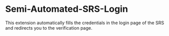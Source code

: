 # Semi-Automated-SRS-Login
 This extension automatically fills the credentials in the login page of the SRS and redirects you to the verification page.
